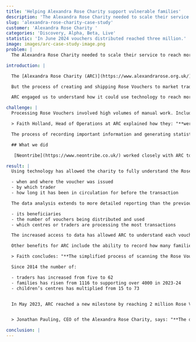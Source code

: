 ```yaml
---
title: 'Helping Alexandra Rose Charity support vulnerable families'
description: 'The Alexandra Rose Charity needed to scale their service to reach more families. We worked with traders, families and the staff administering the scheme to understand their pain points and develop digital systems to help.'
slug: 'alexandra-rose-charity-case-study'
customer: 'Alexandra Rose Charity '
categories: 'Discovery, Alpha, Beta, Live'
statistic: 'In June 2024 vouchers distributed reached three million.'
image: images/arc-case-study-image.png
problem: |
  The Alexandra Rose Charity needed to scale their service to reach more families. We worked with traders, families and the staff administering the scheme to understand their pain points and develop digital systems to help.

introduction: |

  The [Alexandra Rose Charity (ARC)](https://www.alexandrarose.org.uk/) is on a mission to address health inequalities and food poverty in the UK. It tackles food inequality directly by giving families access to fresh fruit and vegetables in their communities at their local market or greengrocer. Its [Rose Vouchers for Fruit and Veg Project](https://www.alexandrarose.org.uk/rose-vouchers/) allows families to redeem vouchers to provide them with access to healthy and affordable food.

  But the process of creating and shipping Rose Vouchers to market traders, greengrocers and children’s centres was time consuming. And the ARC needed to track each voucher’s journey and understand where families needed additional support. 

  ARC engaged us to understand how it could use technology to reach more families and improve the voucher process that was time consuming for staff. Streamlining this process would allow more time to be spent in other critical areas of the operation. Such as applying for funding from bodies like the [National Lottery Community Fund](https://www.tnlcommunityfund.org.uk/) and [Impact on Urban Health](https://urbanhealth.org.uk/), and growing the project to reach more families in more areas across the country.

challenge: |
  Processing Rose Vouchers involved high volumes of manual work. Including recording each voucher number and related voucher activities on spreadsheets. Children’s centres had to keep distribution records on paper as well as update spreadsheets. And market traders cashing in the vouchers had to manually record the voucher numbers on paper and return them to ARC. The information was critical in helping ARC understand where and when the vouchers were being spent. But the process was extremely time consuming for everyone. 

  > Faith Holland, Head of Operations at ARC explained how they: "**were concerned that it could become a barrier to new children’s centres and traders joining the project.**"

  The process of recording important information and generating statistics was also a challenge. For example, the number of families and children benefiting from the Rose Vouchers, and the number of traders and partners involved in the process. This was completed by manually entering the information on spreadsheets. Not only did the process take a long time, but the risk of human error reduced the reliability of the data.

  ## What we did

   [Neontribe](https://www.neontribe.co.uk/) worked closely with ARC to understand their requirements. We built a digital solution that would enable the operations team, market traders and children centres to easily scan Rose Vouchers. Part of this new digital capability is an app that can be downloaded to any mobile device or handset. This made the process more efficient and improved data accuracy because the scanning process removes the potential for human error.

result: |
  Using technology has allowed the charity to fully understand the Rose Voucher journey from start to finish. It’s provided important information about:

  - when and where the voucher was issued
  - by which trader
  - how long it has been in circulation for before the transaction

  The data analysis extends to more detailed reporting than the previous approach, helping the charity to fully understand:

  - its beneficiaries
  - the number of vouchers being distributed and used
  - which centres or traders are processing the most transactions

  The increased access to data has allowed ARC to understand each voucher’s journey and apply interventions when needed to help families who may be struggling. It also gives the charity an opportunity to monitor for potential fraudulent transactions. With the whole process now digitised, they can provide greater transparency around how each voucher is being used, which is especially important to prospective funders.

  Other benefits for ARC include the ability to record how many families are currently receiving help from Government initiatives such as [Healthy Start](https://www.healthystart.nhs.uk/), which offers formula milk, fruit, and vegetables to children under 4. This means they can store this information and, if needed, submit it to local authorities. This is significant as it provides trackable statistics and an overview of vulnerable people who may require more ongoing support. Including data on the number of people currently benefiting from the initiative. 

  > Faith concludes: "**The simplified process of scanning the Rose Vouchers using the mobile app means that children’s centres can register new families much faster. They’re also able to download and access the data which helps with the on-going management of the project and support they provide for families. For market traders using the app, payments are generated much faster which means there are no delays for the finance team. This means that we can maintain a higher retention rate for children’s centres and traders as the sign-up process is much easier. Joining up the process for everyone involved means we can support more families on the Rose Vouchers for Fruit and Veg Project than ever before and meet the increasing need for access to fresh fruit and vegetables. For ARC, the data generated is fantastic, enabling us to manage growth and to monitor spend and churn rates, as well as being a crucial part of our reporting to funders.**"

  Since 2014 the number of:

  - traders has increased from five to 62
  - families has risen from 1116 to supporting over 4000 in 2023-24
  - children’s centres has multiplied from 15 to 73


  In May 2023, ARC reached a new milestone by reaching 2 million Rose Vouchers distributed and spent with 62 different market traders and greengrocers. The pandemic and cost of living crisis have likely influenced the increased distribution of vouchers.  It took 7 years to distribute the first million vouchers. The second million, only 18 months and in June 2024 vouchers distributed reached three million. 


  > Jonathan Pauling, CEO of the Alexandra Rose Charity, says: "**The digital solution Neontribe developed has allowed ARC to accelerate voucher distribution and manage soaring demand more effectively. We’ve just completed the UK’s first large-scale pilots of ‘Fruit & Veg on Prescription’, and the solid foundation Neontribe’s work has given us means we can be confident we can take this service to a larger scale.**"

conclusion: |
---
```

